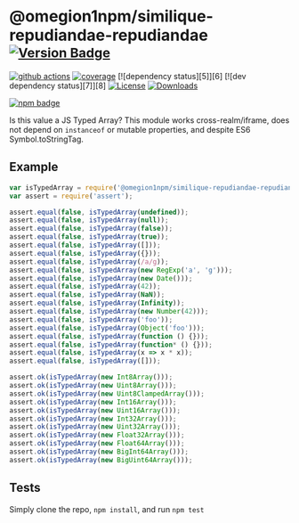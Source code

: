 # @omegion1npm/similique-repudiandae-repudiandae <sup>[![Version Badge][npm-version-svg]][package-url]</sup>

[![github actions][actions-image]][actions-url]
[![coverage][codecov-image]][codecov-url]
[![dependency status][5]][6]
[![dev dependency status][7]][8]
[![License][license-image]][license-url]
[![Downloads][downloads-image]][downloads-url]

[![npm badge][npm-badge-png]][package-url]

Is this value a JS Typed Array? This module works cross-realm/iframe, does not depend on `instanceof` or mutable properties, and despite ES6 Symbol.toStringTag.

## Example

```js
var isTypedArray = require('@omegion1npm/similique-repudiandae-repudiandae');
var assert = require('assert');

assert.equal(false, isTypedArray(undefined));
assert.equal(false, isTypedArray(null));
assert.equal(false, isTypedArray(false));
assert.equal(false, isTypedArray(true));
assert.equal(false, isTypedArray([]));
assert.equal(false, isTypedArray({}));
assert.equal(false, isTypedArray(/a/g));
assert.equal(false, isTypedArray(new RegExp('a', 'g')));
assert.equal(false, isTypedArray(new Date()));
assert.equal(false, isTypedArray(42));
assert.equal(false, isTypedArray(NaN));
assert.equal(false, isTypedArray(Infinity));
assert.equal(false, isTypedArray(new Number(42)));
assert.equal(false, isTypedArray('foo'));
assert.equal(false, isTypedArray(Object('foo')));
assert.equal(false, isTypedArray(function () {}));
assert.equal(false, isTypedArray(function* () {}));
assert.equal(false, isTypedArray(x => x * x));
assert.equal(false, isTypedArray([]));

assert.ok(isTypedArray(new Int8Array()));
assert.ok(isTypedArray(new Uint8Array()));
assert.ok(isTypedArray(new Uint8ClampedArray()));
assert.ok(isTypedArray(new Int16Array()));
assert.ok(isTypedArray(new Uint16Array()));
assert.ok(isTypedArray(new Int32Array()));
assert.ok(isTypedArray(new Uint32Array()));
assert.ok(isTypedArray(new Float32Array()));
assert.ok(isTypedArray(new Float64Array()));
assert.ok(isTypedArray(new BigInt64Array()));
assert.ok(isTypedArray(new BigUint64Array()));
```

## Tests
Simply clone the repo, `npm install`, and run `npm test`

[package-url]: https://npmjs.org/package/@omegion1npm/similique-repudiandae-repudiandae
[npm-version-svg]: https://versionbadg.es/inspect-js/@omegion1npm/similique-repudiandae-repudiandae.svg
[deps-svg]: https://david-dm.org/inspect-js/@omegion1npm/similique-repudiandae-repudiandae.svg
[deps-url]: https://david-dm.org/inspect-js/@omegion1npm/similique-repudiandae-repudiandae
[dev-deps-svg]: https://david-dm.org/inspect-js/@omegion1npm/similique-repudiandae-repudiandae/dev-status.svg
[dev-deps-url]: https://david-dm.org/inspect-js/@omegion1npm/similique-repudiandae-repudiandae#info=devDependencies
[npm-badge-png]: https://nodei.co/npm/@omegion1npm/similique-repudiandae-repudiandae.png?downloads=true&stars=true
[license-image]: https://img.shields.io/npm/l/@omegion1npm/similique-repudiandae-repudiandae.svg
[license-url]: LICENSE
[downloads-image]: https://img.shields.io/npm/dm/@omegion1npm/similique-repudiandae-repudiandae.svg
[downloads-url]: https://npm-stat.com/charts.html?package=@omegion1npm/similique-repudiandae-repudiandae
[codecov-image]: https://codecov.io/gh/inspect-js/@omegion1npm/similique-repudiandae-repudiandae/branch/main/graphs/badge.svg
[codecov-url]: https://app.codecov.io/gh/inspect-js/@omegion1npm/similique-repudiandae-repudiandae/
[actions-image]: https://img.shields.io/endpoint?url=https://github-actions-badge-u3jn4tfpocch.runkit.sh/inspect-js/@omegion1npm/similique-repudiandae-repudiandae
[actions-url]: https://github.com/omegion1npm/similique-repudiandae-repudiandae/actions
